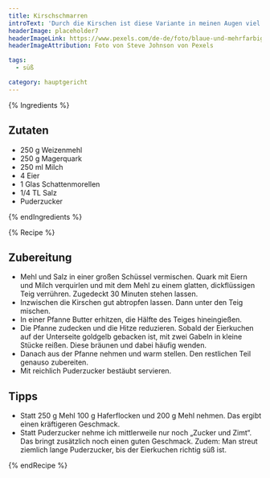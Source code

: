 ```yaml
---
title: Kirschschmarren
introText: 'Durch die Kirschen ist diese Variante in meinen Augen viel schmackhafter und "leichter" als der ursprüngliche Kaiserschmarrn.'
headerImage: placeholder7
headerImageLink: https://www.pexels.com/de-de/foto/blaue-und-mehrfarbige-abstrakte-malerei-1307114/
headerImageAttribution: Foto von Steve Johnson von Pexels

tags:
  - süß

category: hauptgericht
---
```


{% Ingredients %}

## Zutaten

- 250 g Weizenmehl
- 250 g Magerquark
- 250 ml Milch
- 4 Eier
- 1 Glas Schattenmorellen
- 1/4 TL Salz
- Puderzucker

{% endIngredients %}

{% Recipe %}

## Zubereitung

- Mehl und Salz in einer großen Schüssel vermischen. Quark mit Eiern und Milch verquirlen und mit dem Mehl zu einem glatten, dickflüssigen Teig verrühren. Zugedeckt 30 Minuten stehen lassen.
- Inzwischen die Kirschen gut abtropfen lassen. Dann unter den Teig mischen.
- In einer Pfanne Butter erhitzen, die Hälfte des Teiges hineingießen.
- Die Pfanne zudecken und die Hitze reduzieren. Sobald der Eierkuchen auf der Unterseite goldgelb gebacken ist, mit zwei Gabeln in kleine Stücke reißen. Diese bräunen und dabei häufig wenden.
- Danach aus der Pfanne nehmen und warm stellen. Den restlichen Teil genauso zubereiten.
- Mit reichlich Puderzucker bestäubt servieren.

## Tipps

- Statt 250 g Mehl 100 g Haferflocken und 200 g Mehl nehmen. Das ergibt einen kräftigeren Geschmack.
- Statt Puderzucker nehme ich mittlerweile nur noch „Zucker und Zimt“. Das bringt zusätzlich noch einen guten Geschmack. Zudem: Man streut ziemlich lange Puderzucker, bis der Eierkuchen richtig süß ist.

{% endRecipe %}

